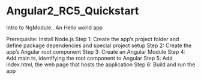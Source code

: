 # Angular2_RC5_Quickstart
Intro to NgModule.. An Hello world app


Prerequisite: Install Node.js
Step 1: Create the app’s project folder and define package dependencies and special project setup
Step 2: Create the app’s Angular root component
Step 3: Create an Angular Module
Step 4: Add main.ts, identifying the root component to Angular
Step 5: Add index.html, the web page that hosts the application
Step 6: Build and run the app
